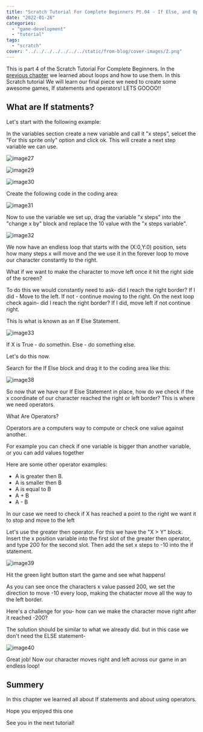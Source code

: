 ```yaml
---
title: "Scratch Tutorial For Complete Beginners Pt.04 - If Else, and Operators"
date: "2022-01-26"
categories: 
  - "game-development"
  - "tutorial"
tags: 
  - "scratch"
cover: "../../../../../../../static/from-blog/cover-images/2.png"
---
```


This is part 4 of the Scratch Tutorial For Complete Beginners. In the [previous chapter](/posts/scratch-tutorial-for-complete-beginners-pt-03-the-game-loop/) we learned about loops and how to use them. In this Scratch tutorial We will learn our final piece we need to create some awesome games, If statements and operators! LETS GOOOO!!

## What are If statments?

Let's start with the following example:

In the variables section create a new variable and call it "x steps", selcet the "For this sprite only" option and click ok. This will create a next step variable we can use.

![image27](../../../../../../../static/from-blog/2022/01/2022-01-26-scratch-tutorial-for-complete-beginners-part4/images/image-27.png)

![image29](../../../../../../../static/from-blog/2022/01/2022-01-26-scratch-tutorial-for-complete-beginners-part4/images/image-29.png)

![image30](../../../../../../../static/from-blog/2022/01/2022-01-26-scratch-tutorial-for-complete-beginners-part4/images/image-30.png)

Create the following code in the coding area:

![image31](../../../../../../../static/from-blog/2022/01/2022-01-26-scratch-tutorial-for-complete-beginners-part4/images/image-31.png)

Now to use the variable we set up, drag the variable "x steps" into the "change x by" block and replace the 10 value with the "x steps variable".

![image32](../../../../../../../static/from-blog/2022/01/2022-01-26-scratch-tutorial-for-complete-beginners-part4/images/image-32.png)

We now have an endless loop that starts with the (X:0,Y:0) position, sets how many steps x will move and the we use it in the forever loop to move our character constantly to the right.

What if we want to make the character to move left once it hit the right side of the screen?

To do this we would constantly need to ask- did I reach the right border? If I did - Move to the left. If not - continue moving to the right. On the next loop check again- did I reach the right border? If I did, move left if not continue right.

This Is what is known as an If Else Statement.

![image33](../../../../../../../static/from-blog/2022/01/2022-01-26-scratch-tutorial-for-complete-beginners-part4/images/image-33.png)

If X is True - do somethin. Else - do something else.

Let's do this now.

Search for the If Else block and drag it to the coding area like this:

![image38](../../../../../../../static/from-blog/2022/01/2022-01-26-scratch-tutorial-for-complete-beginners-part4/images/image-38.png)

So now that we have our If Else Statement in place, how do we check if the x coordinate of our character reached the right or left border? This is where we need operators.

What Are Operators?

Operators are a computers way to compute or check one value against another.

For example you can check if one variable is bigger than another variable, or you can add values together

Here are some other operator examples:

- A is greater then B.
- A is smaller then B
- A is equal to B
- A + B
- A - B

In our case we need to check if X has reached a point to the right we want it to stop and move to the left

Let's use the greater then operator. For this we have the "X > Y" block. Insert the x position variable into the first slot of the greater then operator, and type 200 for the second slot. Then add the set x steps to -10 into the if statement.

![image39](../../../../../../../static/from-blog/2022/01/2022-01-26-scratch-tutorial-for-complete-beginners-part4/images/image-39.png)

Hit the green light button start the game and see what happens!

As you can see once the characters x value passed 200, we set the direction to move -10 every loop, making the chatacter move all the way to the left border.

Here's a challenge for you- how can we make the character move right after it reached -200?

The solution should be similar to what we already did. but in this case we don't need the ELSE statement-

![image40](../../../../../../../static/from-blog/2022/01/2022-01-26-scratch-tutorial-for-complete-beginners-part4/images/image-40.png)

Great job! Now our character moves right and left across our game in an endless loop!

## Summery

In this chapter we learned all about If statements and about using operators.

Hope you enjoyed this one

See you in the next tutorial!
